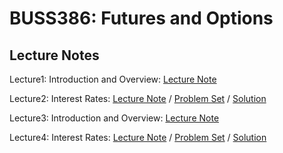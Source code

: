 # BUSS386: Futures and Options


## Lecture Notes
 

Lecture1: Introduction and Overview: [Lecture Note](https://raw.githack.com/chung-jiwoong/BUSS386-Slides/refs/heads/main/chapter_intro.html) 
    
    
Lecture2: Interest Rates: [Lecture Note](https://raw.githack.com/chung-jiwoong/BUSS386-Slides/refs/heads/main/chapter_interest.html) / 
[Problem Set](https://raw.githack.com/chung-jiwoong/BUSS386-Slides/refs/heads/main/problem_interest.html) / 
[Solution](https://raw.githack.com/chung-jiwoong/BUSS386-Slides/refs/heads/main/solution_interest.html)


Lecture3: Introduction and Overview: [Lecture Note](https://raw.githack.com/chung-jiwoong/BUSS386-Slides/refs/heads/main/chapter_forwards.html) 


Lecture4: Interest Rates: [Lecture Note](https://raw.githack.com/chung-jiwoong/BUSS386-Slides/refs/heads/main/chapter_pricing_forwards.html) / 
[Problem Set](https://raw.githack.com/chung-jiwoong/BUSS386-Slides/refs/heads/main/problem_pricing_forwards.html) / 
[Solution](https://raw.githack.com/chung-jiwoong/BUSS386-Slides/refs/heads/main/solution_pricing_forwards.html)




